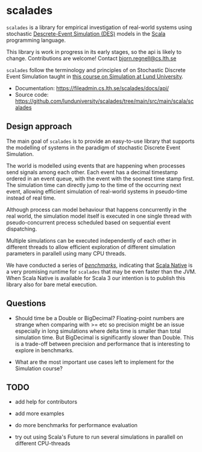 # scalades
`scalades` is a library for empirical investigation of real-world systems using stochastic [Descrete-Event Simulation (DES)](https://en.wikipedia.org/wiki/Discrete-event_simulation) models in the [Scala](https://www.scala-lang.org/) programming language. 

This library is work in progress in its early stages, so the api is likely to change. Contributions are welcome! Contact bjorn.regnell@cs.lth.se 

`scalades` follow the terminology and principles of on Stochastic Discrete Event Simulation taught in [this course on Simulation at Lund University](https://www.eit.lth.se/index.php?ciuid=1298&coursepage=9535).  

* Documentation: https://fileadmin.cs.lth.se/scalades/docs/api/
* Source code: https://github.com/lunduniversity/scalades/tree/main/src/main/scala/scalades
  
## Design approach

The main goal of `scalades` is to provide an easy-to-use library that supports the modelling of systems in the paradigm of stochastic Discrete Event Simulation. 

The world is modelled using events that are happening when processes send signals among each other. Each event has a decimal timestamp ordered in an event queue, with the event with the soonest time stamp first. The simulation time can directly jump to the time of the occurring next event, allowing efficient simulation of real-world systems in pseudo-time instead of real time.

Although process can model behaviour that happens concurrently in the real world, the simulation model itself is executed in one single thread with pseudo-concurrent precess scheduled based on sequential event dispatching. 

Multiple simulations can be executed independently of each other in different threads to allow efficient exploration of different simulation parameters in parallell using many CPU threads.   

We have conducted a series of [*benchmarks*](https://github.com/lunduniversity/scalades/tree/main/benchmark), indicating that [Scala Native]() is a very promising runtime for `scalades` that may be even faster than the JVM. When Scala Native is available for Scala 3 our intention is to publish this library also for bare metal execution.  

## Questions

* Should time be a Double or BigDecimal? Floating-point numbers are strange when comparing with >= etc so precision might be an issue especially in long simulations where delta time is smaller than total simulation time. But BigDecimal is significantly slower than Double. This is a trade-off between precision and performance that is interesting to explore in benchmarks.
  
* What are the most important use cases left to implement for the Simulation course?

## TODO

* add help for contributors

* add more examples

* do more benchmarks for performance evaluation

* try out using Scala's Future to run several simulations in parallell on different CPU-threads

  

